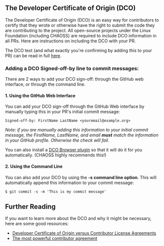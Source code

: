 ##  The Developer Certificate of Origin (DCO) 

The Developer Certificate of Origin (DCO) is an easy way for contributors to certify that they wrote or otherwise have the right to submit the code they are contributing to the project. All open-source projects under the Linux Foundation (including CHAOSS) are required to include DCO information in all PRs. Here are instructions on including the DCO with your PR.

The DCO text (and what exactly you're confirming by adding this to your PR) can be read in full [here](https://developercertificate.org/).

### Adding a DCO Signed-off-by line to commit messages:

There are 2 ways to add your DCO sign-off: through the GitHub web interface, or through the command line. 

#### 1. Using the GitHub Web Interface

You can add your DCO sign-off through the GitHub Web interface by manually typing this in your PR's initial commit message:

    Signed-off-by: FirstName LastName <youremail@example.org>

_Note: if you are manually adding this information to your initial commit message, the FirstName, LastName, and email **must** match the information in your GitHub profile. Otherwise the check will fail._

You can also install a [DCO Browser plugin](https://github.com/scottrigby/dco-gh-ui) so that it will do it for you automatically. (CHAOSS highly recommends this!)

#### 2. Using the Command Line

You can also add your DCO by using the  **-s command line option**. This will automatically append this information to your commit message:

    $ git commit -s -m 'This is my commit message'


## Further Reading

If you want to learn more about the DCO and why it might be necessary, here are some good resources:

- [Developer Certificate of Origin versus Contributor License Agreements](https://julien.ponge.org/blog/developer-certificate-of-origin-versus-contributor-license-agreements/)
- [The most powerful contributor agreement](https://lwn.net/Articles/592503/)
